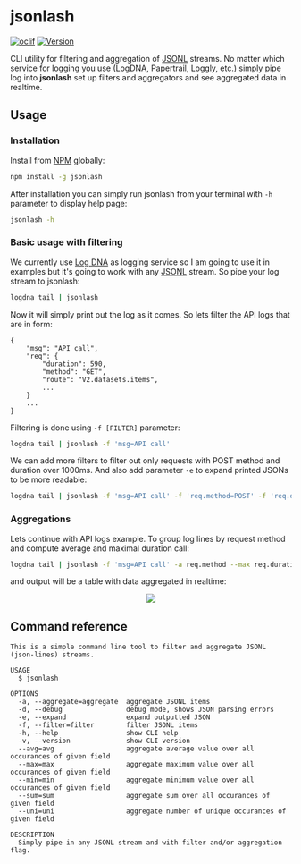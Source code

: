 jsonlash
========

[![oclif](https://img.shields.io/badge/cli-oclif-brightgreen.svg)](https://oclif.io)
[![Version](https://img.shields.io/npm/v/jsonlash.svg)](https://npmjs.org/package/jsonlash)

CLI utility for filtering and aggregation of [JSONL](http://jsonlines.org/) streams. No matter which service for logging you use (LogDNA, Papertrail, Loggly, etc.) simply pipe log into **jsonlash** set up filters and aggregators and see aggregated data in realtime.

## Usage

### Installation

Install from [NPM](http://npmjs.com) globally:

```bash
npm install -g jsonlash
```

After installation you can simply run jsonlash from your terminal with `-h` parameter to display help page:

```bash
jsonlash -h
```

### Basic usage with filtering

We currently use [Log DNA](https://logdna.com/) as logging service so I am going to use it in examples but it's going to work with any [JSONL](http://jsonlines.org/) stream. So pipe your log stream to jsonlash:

```bash
logdna tail | jsonlash
```

Now it will simply print out the log as it comes. So lets filter the API logs that are in form:

```
{
    "msg": "API call",
    "req": {
        "duration": 590,
        "method": "GET",
        "route": "V2.datasets.items",
        ...
    }
    ...
}
```

Filtering is done using `-f [FILTER]` parameter:

```bash
logdna tail | jsonlash -f 'msg=API call'
```

We can add more filters to filter out only requests with POST method and duration over 1000ms. And also add parameter `-e` to expand printed JSONs to be more readable:

```bash
logdna tail | jsonlash -f 'msg=API call' -f 'req.method=POST' -f 'req.duration>1000' -e
```

### Aggregations

Lets continue with API logs example. To group log lines by request method and compute average and maximal duration call:

```bash
logdna tail | jsonlash -f 'msg=API call' -a req.method --max req.duration --avg req.duration
```

and output will be a table with data aggregated in realtime:

<div align="center">
    <img src="https://uc90d6b2f1095fdef187f2d0230d.previews.dropboxusercontent.com/p/orig/AANd1RKoGxAcGEkhWG_dY0JTl927e5STzencbkAfzAC5zvxrx9HH76iTZLib8fCyqCM2qWDBmlaYVHU93ETBmoVJhWK_-t9DccVvCCTYA5pqoaipZ68MzJRfAeYsiFyAZ5uetQVEZ7qpqyzQy2jo3i_9XmIviz0sYp7QbKUPK_OYOjH9CKgCIYWlXTSww7wgzY86P_vckZDrXXBMgBy6TrQf/p.gif?size=1280x960&size_mode=3" />
</div>

## Command reference

```
This is a simple command line tool to filter and aggregate JSONL (json-lines) streams.

USAGE
  $ jsonlash

OPTIONS
  -a, --aggregate=aggregate  aggregate JSONL items
  -d, --debug                debug mode, shows JSON parsing errors
  -e, --expand               expand outputted JSON
  -f, --filter=filter        filter JSONL items
  -h, --help                 show CLI help
  -v, --version              show CLI version
  --avg=avg                  aggregate average value over all occurances of given field
  --max=max                  aggregate maximum value over all occurances of given field
  --min=min                  aggregate minimum value over all occurances of given field
  --sum=sum                  aggregate sum over all occurances of given field
  --uni=uni                  aggregate number of unique occurances of given field

DESCRIPTION
  Simply pipe in any JSONL stream and with filter and/or aggregation flag.
```
